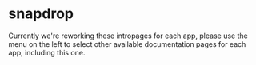 # snapdrop

Currently we're reworking these intropages for each app, please use the menu on the left to select other available documentation pages for each app, including this one.
